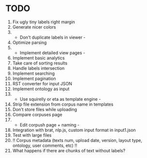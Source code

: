 # TODO

1. Fix ugly tiny labels right margin
2. Generate nicer colors
3. - Don't duplicate labels in viewer -
4. Optimize parsing
5. - Implement detailed view pages -
6. Implement basic analytics
7. Take care of sorting results
8. Handle labels intersection
9. Implement searching
10. Implement pagination
11. RST converter for input JSON
12. Implement ontology as input
13. - Use squirelly or eta as template engine -
14. Strip file extension from corpus name in templates
15. Don't store files while uploading
16. Compare corpuses page
17. - Edit corpush page + naming -
18. Integration with brat, nlp.js, custom input format in input1.json
19. Test with large files
20. !! Corpus metadata (texts num, upload date, version, layout type, ontology, user comments, etc) !!
21. What happens if there are chunks of text without labels?
